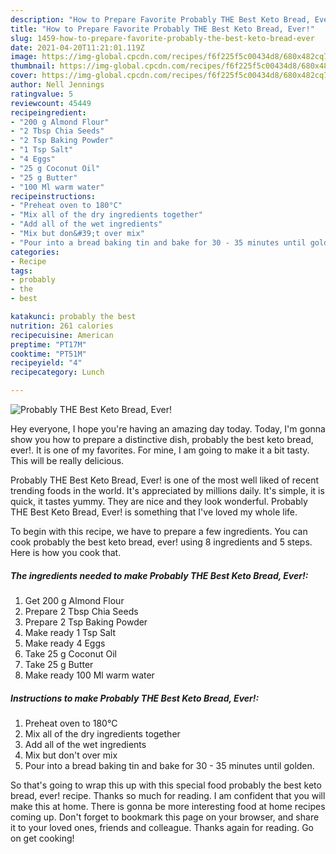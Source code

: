 ```yaml
---
description: "How to Prepare Favorite Probably THE Best Keto Bread, Ever!"
title: "How to Prepare Favorite Probably THE Best Keto Bread, Ever!"
slug: 1459-how-to-prepare-favorite-probably-the-best-keto-bread-ever
date: 2021-04-20T11:21:01.119Z
image: https://img-global.cpcdn.com/recipes/f6f225f5c00434d8/680x482cq70/probably-the-best-keto-bread-ever-recipe-main-photo.jpg
thumbnail: https://img-global.cpcdn.com/recipes/f6f225f5c00434d8/680x482cq70/probably-the-best-keto-bread-ever-recipe-main-photo.jpg
cover: https://img-global.cpcdn.com/recipes/f6f225f5c00434d8/680x482cq70/probably-the-best-keto-bread-ever-recipe-main-photo.jpg
author: Nell Jennings
ratingvalue: 5
reviewcount: 45449
recipeingredient:
- "200 g Almond Flour"
- "2 Tbsp Chia Seeds"
- "2 Tsp Baking Powder"
- "1 Tsp Salt"
- "4 Eggs"
- "25 g Coconut Oil"
- "25 g Butter"
- "100 Ml warm water"
recipeinstructions:
- "Preheat oven to 180°C"
- "Mix all of the dry ingredients together"
- "Add all of the wet ingredients"
- "Mix but don&#39;t over mix"
- "Pour into a bread baking tin and bake for 30 - 35 minutes until golden."
categories:
- Recipe
tags:
- probably
- the
- best

katakunci: probably the best 
nutrition: 261 calories
recipecuisine: American
preptime: "PT17M"
cooktime: "PT51M"
recipeyield: "4"
recipecategory: Lunch

---
```



![Probably THE Best Keto Bread, Ever!](https://img-global.cpcdn.com/recipes/f6f225f5c00434d8/680x482cq70/probably-the-best-keto-bread-ever-recipe-main-photo.jpg)

Hey everyone, I hope you're having an amazing day today. Today, I'm gonna show you how to prepare a distinctive dish, probably the best keto bread, ever!. It is one of my favorites. For mine, I am going to make it a bit tasty. This will be really delicious.



Probably THE Best Keto Bread, Ever! is one of the most well liked of recent trending foods in the world. It's appreciated by millions daily. It's simple, it is quick, it tastes yummy. They are nice and they look wonderful. Probably THE Best Keto Bread, Ever! is something that I've loved my whole life.


To begin with this recipe, we have to prepare a few ingredients. You can cook probably the best keto bread, ever! using 8 ingredients and 5 steps. Here is how you cook that.

<!--inarticleads1-->

##### The ingredients needed to make Probably THE Best Keto Bread, Ever!:

1. Get 200 g Almond Flour
1. Prepare 2 Tbsp Chia Seeds
1. Prepare 2 Tsp Baking Powder
1. Make ready 1 Tsp Salt
1. Make ready 4 Eggs
1. Take 25 g Coconut Oil
1. Take 25 g Butter
1. Make ready 100 Ml warm water




<!--inarticleads2-->

##### Instructions to make Probably THE Best Keto Bread, Ever!:

1. Preheat oven to 180°C
1. Mix all of the dry ingredients together
1. Add all of the wet ingredients
1. Mix but don&#39;t over mix
1. Pour into a bread baking tin and bake for 30 - 35 minutes until golden.




So that's going to wrap this up with this special food probably the best keto bread, ever! recipe. Thanks so much for reading. I am confident that you will make this at home. There is gonna be more interesting food at home recipes coming up. Don't forget to bookmark this page on your browser, and share it to your loved ones, friends and colleague. Thanks again for reading. Go on get cooking!
